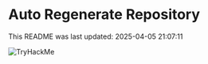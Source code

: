 # Auto Regenerate Repository

This README was last updated: 2025-04-05 21:07:11

 ![TryHackMe](https://tryhackme.com/badge/533634)